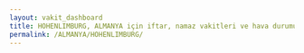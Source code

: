 ```yaml
---
layout: vakit_dashboard
title: HOHENLIMBURG, ALMANYA için iftar, namaz vakitleri ve hava durumu - ilçe/eyalet seç
permalink: /ALMANYA/HOHENLIMBURG/
---
```


<script type="text/javascript">
  var GLOBAL_COUNTRY = 'ALMANYA';
  var GLOBAL_CITY = 'HOHENLIMBURG';
  var GLOBAL_STATE = '';
  var lat = 72;
  var lon = 21;
</script>
